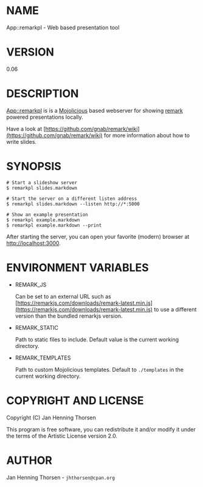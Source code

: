 # NAME

App::remarkpl - Web based presentation tool

# VERSION

0.06

# DESCRIPTION

[App::remarkpl](https://metacpan.org/pod/App%3A%3Aremarkpl) is is a [Mojolicious](https://metacpan.org/pod/Mojolicious) based webserver for showing
[remark](http://remarkjs.com) powered presentations locally.

Have a look at [https://github.com/gnab/remark/wiki](https://github.com/gnab/remark/wiki) for more information
about how to write slides.

# SYNOPSIS

    # Start a slideshow server
    $ remarkpl slides.markdown

    # Start the server on a different listen address
    $ remarkpl slides.markdown --listen http://*:5000

    # Show an example presentation
    $ remarkpl example.markdown
    $ remarkpl example.markdown --print

After starting the server, you can open your favorite (modern) browser
at [http://localhost:3000](http://localhost:3000).

# ENVIRONMENT VARIABLES

- REMARK\_JS

    Can be set to an external URL such as
    [https://remarkjs.com/downloads/remark-latest.min.js](https://remarkjs.com/downloads/remark-latest.min.js) to use a different
    version than the bundled remarkjs version.

- REMARK\_STATIC

    Path to static files to include. Default value is the current working
    directory.

- REMARK\_TEMPLATES

    Path to custom Mojolicious templates. Default to `./templates` in the current
    working directory.

# COPYRIGHT AND LICENSE

Copyright (C) Jan Henning Thorsen

This program is free software, you can redistribute it and/or modify it under
the terms of the Artistic License version 2.0.

# AUTHOR

Jan Henning Thorsen - `jhthorsen@cpan.org`
